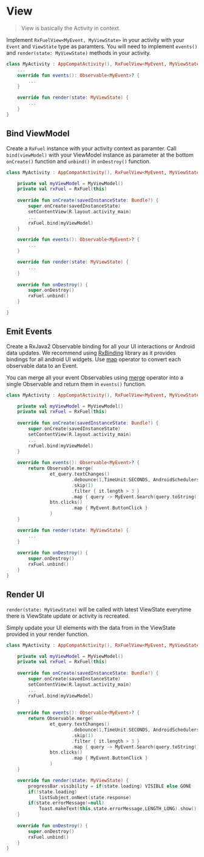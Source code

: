 # View

> View is basically the Activity in context. 

Implement `RxFuelView<MyEvent, MyViewState>` in your activity with your `Event` and `ViewState` type as paramters.
You will need to implement `events()` and `render(state: MyViewState)` methods in your activity.

```kotlin
class MyActivity : AppCompatActivity(), RxFuelView<MyEvent, MyViewState> {
    ...
    override fun events(): Observable<MyEvent>? {
        ...
    }

    override fun render(state: MyViewState) {
        ...
    }
}

```

## Bind ViewModel

Create a `RxFuel` instance with your activity context as paramter. Call `bind(viewModel)` with your ViewModel instance as parameter at the bottom `onCreate()` function and `unbind()` in `onDestroy()` function.

```kotlin
class MyActivity : AppCompatActivity(), RxFuelView<MyEvent, MyViewState> {

    private val myViewModel = MyViewModel()
    private val rxFuel = RxFuel(this)
    
    override fun onCreate(savedInstanceState: Bundle?) {
        super.onCreate(savedInstanceState)
        setContentView(R.layout.activity_main)
        ...
        rxFuel.bind(myViewModel)
    }

    override fun events(): Observable<MyEvent>? {
        ...
    }

    override fun render(state: MyViewState) {
        ...
    }
    
    override fun onDestroy() {
        super.onDestroy()
        rxFuel.unbind()
    }

}
```

## Emit Events

Create a RxJava2 Observable binding for all your UI interactions or Android data updates. We recommend using [RxBinding](https://github.com/JakeWharton/RxBinding) library as it provides bindings for all android UI widgets. 
Use [map](http://reactivex.io/documentation/operators/map.html) operator to convert each observable data to an Event.

You can merge all your event Observables using [merge](http://reactivex.io/documentation/operators/merge.html) operator into a single Observable and return them in `events()` function.

```kotlin
class MyActivity : AppCompatActivity(), RxFuelView<MyEvent, MyViewState> {

    private val myViewModel = MyViewModel()
    private val rxFuel = RxFuel(this)
    
    override fun onCreate(savedInstanceState: Bundle?) {
        super.onCreate(savedInstanceState)
        setContentView(R.layout.activity_main)
        ...
        rxFuel.bind(myViewModel)
    }
    
    override fun events(): Observable<MyEvent>? {
        return Observable.merge(
                et_query.textChanges()
                        .debounce(1,TimeUnit.SECONDS, AndroidSchedulers.mainThread())
                        .skip(1)
                        .filter { it.length > 3 }
                        .map { query -> MyEvent.Search(query.toString()) },
                btn.clicks()
                        .map { MyEvent.ButtonClick }
                )
    }

    override fun render(state: MyViewState) {
        ...
    }
    
    override fun onDestroy() {
        super.onDestroy()
        rxFuel.unbind()
    }
}
```

## Render UI

`render(state: MyViewState)` will be called with latest ViewState everytime there is ViewState update or activity is recreated. 

Simply update your UI elements with the data from in the ViewState provided in your render function.

```kotlin
class MyActivity : AppCompatActivity(), RxFuelView<MyEvent, MyViewState> {

    private val myViewModel = MyViewModel()
    private val rxFuel = RxFuel(this)
    
    override fun onCreate(savedInstanceState: Bundle?) {
        super.onCreate(savedInstanceState)
        setContentView(R.layout.activity_main)
        ...
        rxFuel.bind(myViewModel)
    }
    
    override fun events(): Observable<MyEvent>? {
        return Observable.merge(
                et_query.textChanges()
                        .debounce(1,TimeUnit.SECONDS, AndroidSchedulers.mainThread())
                        .skip(1)
                        .filter { it.length > 3 }
                        .map { query -> MyEvent.Search(query.toString()) },
                btn.clicks()
                        .map { MyEvent.ButtonClick }
                )
    }

    override fun render(state: MyViewState) {
        progressBar.visibility = if(state.loading) VISIBLE else GONE
        if(!state.loading) 
            listSubject.onNext(state.response)
        if(state.errorMessage!=null) 
            Toast.makeText(this,state.errorMessage,LENGTH_LONG).show()
    }
    
    override fun onDestroy() {
        super.onDestroy()
        rxFuel.unbind()
    }
}
```
